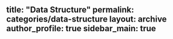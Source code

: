 title: "Data Structure"
permalink: categories/data-structure
layout: archive
author_profile: true
sidebar_main: true
---
